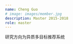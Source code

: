 ```yaml
---
name: Cheng Guo
# image: images/member.jpg
description: Master 2015-2018
role: master
---
```


研究方向为异质多目标推荐系统